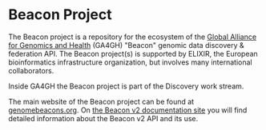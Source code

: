 # Beacon Project

The Beacon project is a repository for the ecosystem of the [Global Alliance for Genomics and Health](http:ga4gh.org) (GA4GH) "Beacon" genomic data discovery & federation API. The Beacon project(s) is supported by ELIXIR, the European bioinformatics infrastructure organization, but involves many international collaborators.

Inside GA4GH the Beacon project is part of the Discovery work stream.

The main website of the Beacon project can be found at [genomebeacons.org](http://genomebeacons.org). On [the Beacon v2 documentation site](http://docs.genomebeacons.org) you will find detailed information about the Beacon v2 API and its use.
